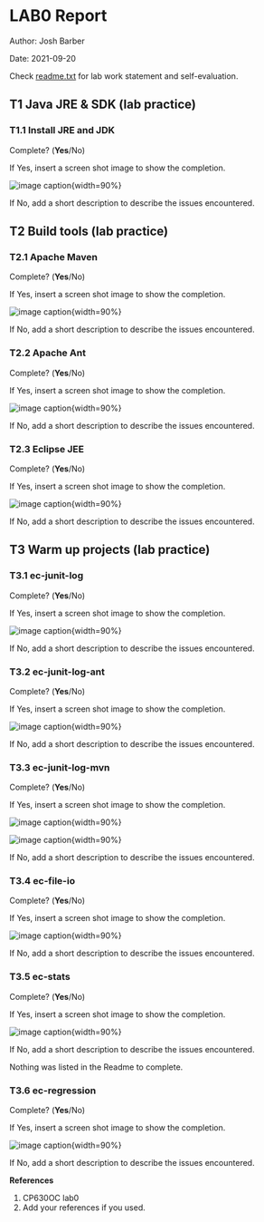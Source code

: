 # LAB0 Report

Author: Josh Barber

Date: 2021-09-20

Check [readme.txt](readme.txt) for lab work statement and self-evaluation. 
  
## T1 Java JRE & SDK (lab practice)

### T1.1 Install JRE and JDK

 
Complete? (**Yes**/No) 

If Yes, insert a screen shot image to show the completion.

 ![image caption](images/java.png){width=90%}

If No, add a short description to describe the issues encountered.
 
## T2 Build tools (lab practice)

### T2.1 Apache Maven
 
Complete? (**Yes**/No) 

If Yes, insert a screen shot image to show the completion.

![image caption](images/mvn.png){width=90%}

If No, add a short description to describe the issues encountered.
 
### T2.2 Apache Ant
 
Complete? (**Yes**/No) 

If Yes, insert a screen shot image to show the completion.

![image caption](images/ant.png){width=90%}

If No, add a short description to describe the issues encountered.
 
### T2.3 Eclipse JEE
 
Complete? (**Yes**/No) 

If Yes, insert a screen shot image to show the completion.

![image caption](images/eclipse.png){width=90%}

If No, add a short description to describe the issues encountered.
 
## T3 Warm up projects (lab practice)

### T3.1 ec-junit-log
 
Complete? (**Yes**/No) 

If Yes, insert a screen shot image to show the completion.

![image caption](images/log.png){width=90%}

If No, add a short description to describe the issues encountered.
 
### T3.2 ec-junit-log-ant
 
Complete? (**Yes**/No) 

If Yes, insert a screen shot image to show the completion.

![image caption](images/ant-log.png){width=90%}

If No, add a short description to describe the issues encountered.
 
### T3.3 ec-junit-log-mvn
 
Complete? (**Yes**/No) 

If Yes, insert a screen shot image to show the completion.

![image caption](images/mvn-log.png){width=90%}

![image caption](images/mvn-build.png){width=90%}

If No, add a short description to describe the issues encountered.
 
### T3.4 ec-file-io
 
Complete? (**Yes**/No) 

If Yes, insert a screen shot image to show the completion.

![image caption](images/file-io.png){width=90%}

If No, add a short description to describe the issues encountered.
 
### T3.5 ec-stats
 
Complete? (**Yes**/No) 

If Yes, insert a screen shot image to show the completion.

![image caption](images/stats.png){width=90%}

If No, add a short description to describe the issues encountered.

Nothing was listed in the Readme to complete.
 
### T3.6 ec-regression
 
Complete? (**Yes**/No) 

If Yes, insert a screen shot image to show the completion.

![image caption](images/regression.png){width=90%}

If No, add a short description to describe the issues encountered.
 

**References**

1. CP630OC lab0
2. Add your references if you used. 
